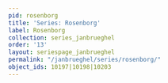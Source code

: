 ```yaml
---
pid: rosenborg
title: 'Series: Rosenborg'
label: Rosenborg
collection: series_janbrueghel
order: '13'
layout: seriespage_janbrueghel
permalink: "/janbrueghel/series/rosenborg/"
object_ids: 10197|10198|10203
---
```

